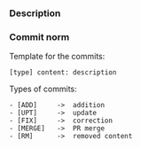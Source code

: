 ### Description

### Commit norm

Template for the commits:

    [type] content: description

Types of commits:

    - [ADD]     ->  addition
    - [UPT]     ->  update
    - [FIX]     ->  correction
    - [MERGE]   ->  PR merge
    - [RM]      ->  removed content
